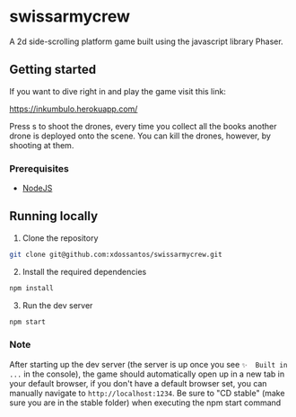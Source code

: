 # swissarmycrew

A 2d side-scrolling platform game built using the javascript library Phaser. 

## Getting started

If you want to dive right in and play the game visit this link: 

https://inkumbulo.herokuapp.com/ 

Press s to shoot the drones, every time you collect all the books another drone is deployed onto the scene. You can kill the drones, however, by shooting at them.


### Prerequisites

* [NodeJS](https://nodejs.org)

## Running locally

1. Clone the repository
```bash
git clone git@github.com:xdossantos/swissarmycrew.git
```

2. Install the required dependencies

```bash
npm install
```

3. Run the dev server

```bash
npm start
```

### Note

After starting up the dev server (the server is up once you see `✨  Built in ...` in the console), the game should automatically open up in a new tab in your default browser, if you don't have a default browser set, you can manually navigate to `http://localhost:1234`. Be sure to "CD stable" (make sure you are in the stable folder) when executing the npm start command 
